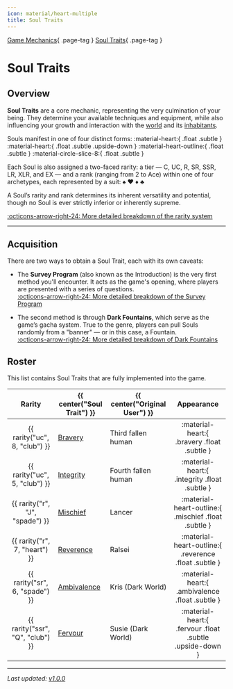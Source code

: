 ```yaml
---
icon: material/heart-multiple
title: Soul Traits
---
```


[Game Mechanics](../mechanics/index.md){ .page-tag } [Soul Traits](index.md){ .page-tag }

# Soul Traits

## Overview

**Soul Traits** are a core mechanic, representing the very culmination of your being. They determine your available techniques and equipment, while also influencing your growth and interaction with the [world](../locations/index.md) and its [inhabitants](../npcs/index.md).

Souls manifest in one of four distinct forms:
:material-heart:{ .float .subtle }
:material-heart:{ .float .subtle .upside-down }
:material-heart-outline:{ .float .subtle }
:material-circle-slice-8:{ .float .subtle }

Each Soul is also assigned a two-faced rarity: a tier —
<span class="rarity-c">C</span>,
<span class="rarity-uc">UC</span>,
<span class="rarity-r">R</span>,
<span class="rarity-sr">SR</span>,
<span class="rarity-ssr">SSR</span>,
<span class="rarity-lr">LR</span>,
<span class="rarity-xlr">XLR</span>,
and <span class="rarity-ex">EX</span> —
and a rank (ranging from 2 to Ace) within one of four archetypes, each represented by a suit: ♠ ♥ ♦ ♣

A Soul’s rarity and rank determines its inherent versatility and potential, though no Soul is ever strictly inferior or inherently supreme.

[:octicons-arrow-right-24: More detailed breakdown of the rarity system](../mechanics/rarities.md)

---

## Acquisition

There are two ways to obtain a Soul Trait, each with its own caveats:

- The **Survey Program** (also known as the Introduction) is the very first method you'll encounter. It acts as the game's opening, where players are presented with a series of questions.  
  [:octicons-arrow-right-24: More detailed breakdown of the Survey Program](../mechanics/introduction.md)

- The second method is through **Dark Fountains**, which serve as the game’s gacha system. True to the genre, players can pull Souls randomly from a "banner" — or in this case, a Fountain.  
  [:octicons-arrow-right-24: More detailed breakdown of Dark Fountains](../mechanics/fountains.md)

## Roster

This list contains Soul Traits that are fully implemented into the game.

|              Rarity              | {{ center("Soul Trait") }} | {{ center("Original User") }} |                        Appearance                        |
| :------------------------------: | -------------------------- | ----------------------------- | :------------------------------------------------------: |
|  {{ rarity("uc", 8, "club") }}   | [Bravery](bravery.md)      | Third fallen human            |       :material-heart:{ .bravery .float .subtle }        |
|  {{ rarity("uc", 5, "club") }}   | [Integrity](bravery.md)    | Fourth fallen human           |      :material-heart:{ .integrity .float .subtle }       |
| {{ rarity("r", "J", "spade") }}  | [Mischief](bravery.md)     | Lancer                        |   :material-heart-outline:{ .mischief .float .subtle }   |
|  {{ rarity("r", 7, "heart") }}   | [Reverence](bravery.md)    | Ralsei                        |  :material-heart-outline:{ .reverence .float .subtle }   |
|  {{ rarity("sr", 6, "spade") }}  | [Ambivalence](bravery.md)  | Kris (Dark World)             |     :material-heart:{ .ambivalence .float .subtle }      |
| {{ rarity("ssr", "Q", "club") }} | [Fervour](bravery.md)      | Susie (Dark World)            | :material-heart:{ .fervour .float .subtle .upside-down } |

---

_Last updated: [v1.0.0](../updates/v1-0-0.md)_
